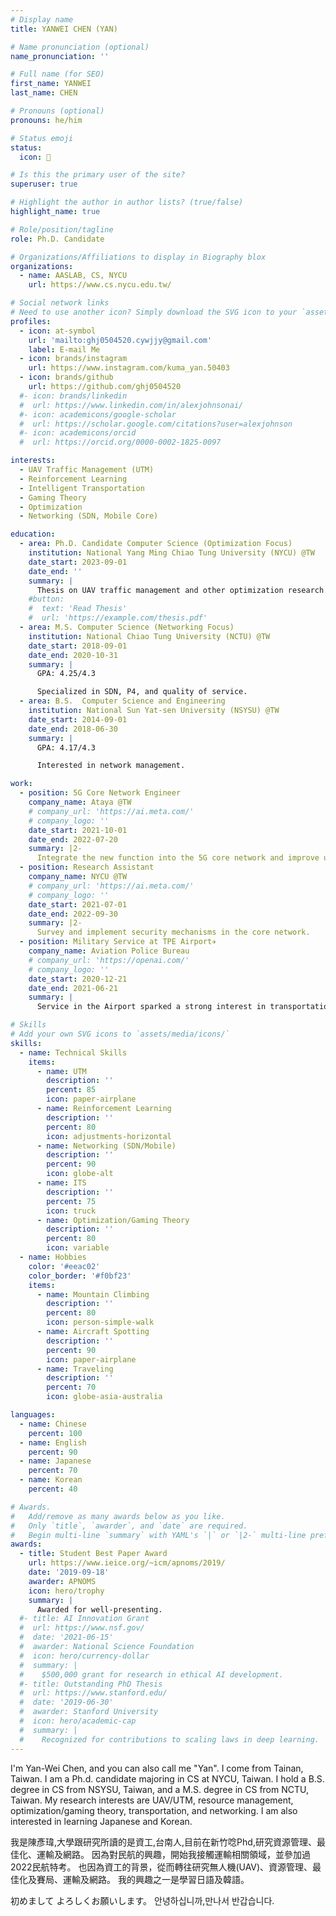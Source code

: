 ```yaml
---
# Display name
title: YANWEI CHEN (YAN)

# Name pronunciation (optional)
name_pronunciation: ''

# Full name (for SEO)
first_name: YANWEI
last_name: CHEN

# Pronouns (optional)
pronouns: he/him

# Status emoji
status:
  icon: 🐻

# Is this the primary user of the site?
superuser: true

# Highlight the author in author lists? (true/false)
highlight_name: true

# Role/position/tagline
role: Ph.D. Candidate

# Organizations/Affiliations to display in Biography blox
organizations:
  - name: AASLAB, CS, NYCU
    url: https://www.cs.nycu.edu.tw/

# Social network links
# Need to use another icon? Simply download the SVG icon to your `assets/media/icons/` folder.
profiles:
  - icon: at-symbol
    url: 'mailto:ghj0504520.cywjjy@gmail.com'
    label: E-mail Me
  - icon: brands/instagram
    url: https://www.instagram.com/kuma_yan.50403
  - icon: brands/github
    url: https://github.com/ghj0504520
  #- icon: brands/linkedin
  #  url: https://www.linkedin.com/in/alexjohnsonai/
  #- icon: academicons/google-scholar
  #  url: https://scholar.google.com/citations?user=alexjohnson
  #- icon: academicons/orcid
  #  url: https://orcid.org/0000-0002-1825-0097

interests:
  - UAV Traffic Management (UTM)
  - Reinforcement Learning
  - Intelligent Transportation
  - Gaming Theory
  - Optimization
  - Networking (SDN, Mobile Core)

education:
  - area: Ph.D. Candidate Computer Science (Optimization Focus)
    institution: National Yang Ming Chiao Tung University (NYCU) @TW
    date_start: 2023-09-01
    date_end: ''
    summary: |
      Thesis on UAV traffic management and other optimization research. Supervised by Prof. Li-Hsing Yen and Co-Supervised by Prof. Ka-Io Wong. Published 1 paper in GLOBECOM2025.
    #button:
    #  text: 'Read Thesis'
    #  url: 'https://example.com/thesis.pdf'
  - area: M.S. Computer Science (Networking Focus)
    institution: National Chiao Tung University (NCTU) @TW
    date_start: 2018-09-01
    date_end: 2020-10-31
    summary: |
      GPA: 4.25/4.3

      Specialized in SDN, P4, and quality of service.
  - area: B.S.  Computer Science and Engineering
    institution: National Sun Yat-sen University (NSYSU) @TW
    date_start: 2014-09-01
    date_end: 2018-06-30
    summary: |
      GPA: 4.17/4.3

      Interested in network management.

work:
  - position: 5G Core Network Engineer
    company_name: Ataya @TW
    # company_url: 'https://ai.meta.com/'
    # company_logo: ''
    date_start: 2021-10-01
    date_end: 2022-07-20
    summary: |2-
      Integrate the new function into the 5G core network and improve user plane performance.
  - position: Research Assistant
    company_name: NYCU @TW
    # company_url: 'https://ai.meta.com/'
    # company_logo: ''
    date_start: 2021-07-01
    date_end: 2022-09-30
    summary: |2-
      Survey and implement security mechanisms in the core network.
  - position: Military Service at TPE Airport✈️
    company_name: Aviation Police Bureau
    # company_url: 'https://openai.com/'
    # company_logo: ''
    date_start: 2020-12-21
    date_end: 2021-06-21
    summary: |
      Service in the Airport sparked a strong interest in transportation.

# Skills
# Add your own SVG icons to `assets/media/icons/`
skills:
  - name: Technical Skills
    items:
      - name: UTM
        description: ''
        percent: 85
        icon: paper-airplane
      - name: Reinforcement Learning
        description: ''
        percent: 80
        icon: adjustments-horizontal
      - name: Networking (SDN/Mobile)
        description: ''
        percent: 90
        icon: globe-alt
      - name: ITS
        description: ''
        percent: 75
        icon: truck
      - name: Optimization/Gaming Theory
        description: ''
        percent: 80
        icon: variable
  - name: Hobbies
    color: '#eeac02'
    color_border: '#f0bf23'
    items:
      - name: Mountain Climbing
        description: ''
        percent: 80
        icon: person-simple-walk
      - name: Aircraft Spotting
        description: ''
        percent: 90
        icon: paper-airplane
      - name: Traveling
        description: ''
        percent: 70
        icon: globe-asia-australia

languages:
  - name: Chinese
    percent: 100
  - name: English
    percent: 90
  - name: Japanese
    percent: 70
  - name: Korean
    percent: 40

# Awards.
#   Add/remove as many awards below as you like.
#   Only `title`, `awarder`, and `date` are required.
#   Begin multi-line `summary` with YAML's `|` or `|2-` multi-line prefix and indent 2 spaces below.
awards:
  - title: Student Best Paper Award
    url: https://www.ieice.org/~icm/apnoms/2019/
    date: '2019-09-18'
    awarder: APNOMS
    icon: hero/trophy
    summary: |
      Awarded for well-presenting.
  #- title: AI Innovation Grant
  #  url: https://www.nsf.gov/
  #  date: '2021-06-15'
  #  awarder: National Science Foundation
  #  icon: hero/currency-dollar
  #  summary: |
  #    $500,000 grant for research in ethical AI development.
  #- title: Outstanding PhD Thesis
  #  url: https://www.stanford.edu/
  #  date: '2019-06-30'
  #  awarder: Stanford University
  #  icon: hero/academic-cap
  #  summary: |
  #    Recognized for contributions to scaling laws in deep learning.
---
```


I'm Yan-Wei Chen, and you can also call me "Yan". I come from Tainan, Taiwan.
I am a Ph.d. candidate majoring in CS at NYCU, Taiwan.
I hold a B.S. degree in CS from NSYSU, Taiwan, and a M.S. degree in CS from NCTU, Taiwan.
My research interests are UAV/UTM, resource management, optimization/gaming theory, transportation, and networking.
I am also interested in learning Japanese and Korean.

我是陳彥瑋,大學跟研究所讀的是資工,台南人,目前在新竹唸Phd,研究資源管理、最佳化、運輸及網路。
因為對民航的興趣，開始我接觸運輸相關領域，並參加過2022民航特考。
也因為資工的背景，從而轉往研究無人機(UAV)、資源管理、最佳化及賽局、運輸及網路。
我的興趣之一是學習日語及韓語。

初めまして よろしくお願いします。 안녕하십니까,만나서 반갑습니다.
